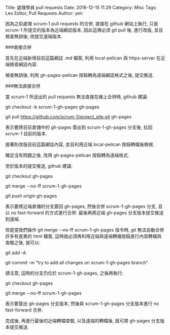 Title: 處理學員 pull requests
Date: 2016-12-15 11:29
Category: Misc
Tags: Leo Editor, Pull Requests
Author: yen

因為之前處理 scrum-1 pull requests 的合併, 直接在 github 網站上執行, 只是 scrum-1 所提交的版本為近端網誌版本, 因此這裡必須 git pull 後, 進行改版, 並且檢查無誤後, 改提交遠端版本.

<!-- PELICAN_END_SUMMARY -->

###直接合併

首先在近端新增目前這篇網誌 .md 檔案, 利用 local-pelican 與 https-server 在近端檢查網誌內容.

檢查無誤後, 利用 gh-pages-pelican 按鈕轉為遠端網誌格式之後, 提交推送.

###無法直接合併

當 scrum-1 所送出的 pull requests 無法直接在線上合併時, github 建議:

git checkout -b scrum-1-gh-pages gh-pages

git pull https://github.com/scrum-1/project_site.git gh-pages

表示要將目前倉儲中的 gh-pages 簽出到 scrum-1-gh-pages 分支後, 拉回 scrum-1 目前的版本.

接著則改版目前這篇網誌內容, 並且利用近端 local-pelican 按鈕轉檔後檢視.

確定沒有問題之後, 改用 gh-pages-pelican 按鈕轉為遠端格式.

至於版本的提交推送, github 建議:

git checkout gh-pages

git merge --no-ff scrum-1-gh-pages

git push origin gh-pages

表示要將近端倉儲的分支簽回 gh-pages, 然後合併 scrum-1-gh-pages 分支, 且以 no fast-forward 的方式進行合併. 最後再將近端 gh-pages 分支版本提交推送到遠端.

但是當我們操作 git merge --no-ff scrum-1-gh-pages 指令時, git 無法自動合併許多有差異的 html 檔案, 這時就必須再利用近端與遠端轉檔按鈕進行內容轉檔與查驗之後, 就可以:

git add -A

git commit -m "try to add all changes on scrum-1-gh-pages branch"

請注意, 這時的分支仍位於 scrum-1-gh-pages, 之後再執行:

git checkout gh-pages

git merge --no-ff scrum-1-gh-pages

表示要簽出 gh-pages 分支版本, 然後與 scrum-1-gh-pages 分支版本進行 no fast-forward 合併.

完成後, 再進行最後的近端轉檔查驗, 以及遠端的轉檔後, 就可將 gh-pages 分支版本提交推送.